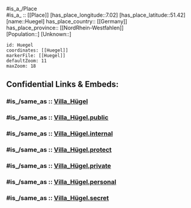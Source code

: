 ﻿---
confidential: public
isDeleted: false
location:
- 51.42
- 7.02
mapmarker: city
mapzoom:
- 7
- 12
SpocWebEntityId: 31063
tags:
- geo/City
type: City
---

#is_a_/Place  
#is_a_ :: [[Place]] 
[has_place_longitude::7.02] 
[has_place_latitude::51.42] 
[name::Huegel] 
has_place_country:: [[Germany]]  
has_place_province:: [[NordRhein-Westfahlen]]  
[Population::] 
[Unknown::] 


```leaflet
id: Huegel
coordinates: [[Huegel]] 
markerFile: [[Huegel]] 
defaultZoom: 11 
maxZoom: 18
```


## Confidential Links & Embeds: 

### #is_/same_as :: [Villa_Hügel](/_Standards/Earth/Continent/Europe/Europe~Central/Germany/Germany~West/Nordrhein-Westfalen/counties~NW/Essen,Ruhr/Villa_Hügel.md) 

### #is_/same_as :: [Villa_Hügel.public](/_public/Earth/Continent/Europe/Europe~Central/Germany/Germany~West/Nordrhein-Westfalen/counties~NW/Essen,Ruhr/Villa_Hügel.public.md) 

### #is_/same_as :: [Villa_Hügel.internal](/_internal/Earth/Continent/Europe/Europe~Central/Germany/Germany~West/Nordrhein-Westfalen/counties~NW/Essen,Ruhr/Villa_Hügel.internal.md) 

### #is_/same_as :: [Villa_Hügel.protect](/_protect/Earth/Continent/Europe/Europe~Central/Germany/Germany~West/Nordrhein-Westfalen/counties~NW/Essen,Ruhr/Villa_Hügel.protect.md) 

### #is_/same_as :: [Villa_Hügel.private](/_private/Earth/Continent/Europe/Europe~Central/Germany/Germany~West/Nordrhein-Westfalen/counties~NW/Essen,Ruhr/Villa_Hügel.private.md) 

### #is_/same_as :: [Villa_Hügel.personal](/_personal/Earth/Continent/Europe/Europe~Central/Germany/Germany~West/Nordrhein-Westfalen/counties~NW/Essen,Ruhr/Villa_Hügel.personal.md) 

### #is_/same_as :: [Villa_Hügel.secret](/_secret/Earth/Continent/Europe/Europe~Central/Germany/Germany~West/Nordrhein-Westfalen/counties~NW/Essen,Ruhr/Villa_Hügel.secret.md)

